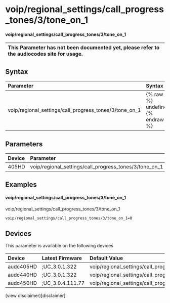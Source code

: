 ﻿---
description: voip/regional_settings/call_progress_tones/3/tone_on_1
search: false
---

# voip/regional_settings/call_progress_tones/3/tone_on_1

#### voip/regional_settings/call_progress_tones/3/tone_on_1


| This Parameter has not been documented yet, please refer to the audiocodes site for usage.  |
| :--- |

## Syntax
| Parameter | Syntax |
| :--- | :--- |
|voip/regional_settings/call_progress_tones/3/tone_on_1 | {% raw %} undefined {% endraw %} |

## Parameters
|Device|Parameter|value|Description|
|:---|:---|:---|:---|
| 405HD | voip/regional_settings/call_progress_tones/3/tone_on_1 |  |  |

## Examples
#### voip/regional_settings/call_progress_tones/3/tone_on_1

voip/regional_settings/call_progress_tones/3/tone_on_1

```
voip/regional_settings/call_progress_tones/3/tone_on_1=0
```

## Devices
This parameter is available on the following devices

| Device | Latest Firmware | Default Value |
|:---|:---|:---|
| audc405HD | ;UC_3.0.1.322 | voip/regional_settings/call_progress_tones/3/tone_on_1=0 
| audc440HD | ;UC_3.0.1.322 | voip/regional_settings/call_progress_tones/3/tone_on_1=0 
| audc450HD | ;UC_3.0.4.111.77 | voip/regional_settings/call_progress_tones/3/tone_on_1=0 

(view disclaimer)[disclaimer]
